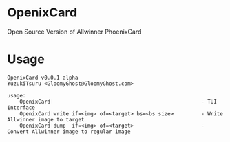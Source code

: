 # OpenixCard

Open Source Version of Allwinner PhoenixCard

# Usage

```
OpenixCard v0.0.1 alpha 
YuzukiTsuru <GloomyGhost@GloomyGhost.com>

usage:
    OpenixCard                                                 - TUI Interface
    OpenixCard write if=<img> of=<target> bs=<bs size>         - Write Allwinner image to target
    OpenixCard dump  if=<img> of=<target>                      - Convert Allwinner image to regular image
```
